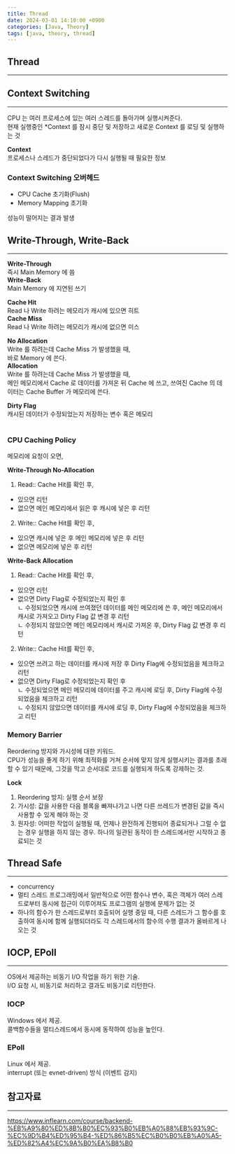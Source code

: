 ```yaml
---
title: Thread
date: 2024-03-01 14:10:00 +0900
categories: [Java, Theory]
tags: [java, theory, thread]
---
```


## Thread
<hr/>

## Context Switching
<hr/>

CPU 는 여러 프로세스에 있는 여러 스레드를 돌아가며 실행시켜준다.    
현재 실행중인 *Context 를 잠시 중단 및 저장하고 새로운 Context 를 로딩 및 실행하는 것   

**Context**   
프로세스나 스레드가 중단되었다가 다시 실행될 때 필요한 정보    

### Context Switching 오버헤드
- CPU Cache 초기화(Flush)
- Memory Mapping 초기화

성능이 떨어지는 결과 발생


## Write-Through, Write-Back
<hr/>

**Write-Through**   
즉시 Main Memory 에 씀   
**Write-Back**   
Main Memory 에 지연된 쓰기

**Cache Hit**  
Read 나 Write 하려는 메모리가 캐시에 있으면 히트   
**Cache Miss**  
Read 나 Write 하려는 메모리가 캐시에 없으면 미스

**No Allocation**   
Write 를 하려는데 Cache Miss 가 발생했을 때,    
바로 Memory 에 쓴다.   
**Allocation**   
Write 를 하려는데 Cache Miss 가 발생했을 때,   
메인 메모리에서 Cache 로 데이터를 가져온 뒤 Cache 에 쓰고, 쓰여진 Cache 의 데이터는 Cache Buffer 가 메모리에 쓴다.

**Dirty Flag**   
캐시된 데이터가 수정되었는지 저장하는 변수 혹은 메모리
<br/><br/>

### CPU Caching Policy
메모리에 요청이 오면,   

**Write-Through No-Allocation**
1. Read:: Cache Hit를 확인 후,   
- 있으면 리턴   
- 없으면 메인 메모리에서 읽은 후 캐시에 넣은 후 리턴
2. Write:: Cache Hit를 확인 후,   
- 있으면 캐시에 넣은 후 메인 메모리에 넣은 후 리턴   
- 없으면 메모리에 넣은 후 리턴

**Write-Back Allocation**
1. Read:: Cache Hit를 확인 후,    
- 있으면 리턴   
- 없으면 Dirty Flag로 수정되었는지 확인 후   
ㄴ 수정되었으면 캐시에 쓰여졌던 데이터를 메인 메모리에 쓴 후, 메인 메모리에서 캐시로 가져오고 Dirty Flag 값 변경 후 리턴   
ㄴ 수정되지 않았으면 메인 메모리에서 캐시로 가져온 후, Dirty Flag 값 변경 후 리턴
2. Write:: Cache Hit를 확인 후,
- 있으면 쓰려고 하는 데이터를 캐시에 저장 후 Dirty Flag에 수정되었음을 체크하고 리턴
- 없으면 Dirty Flag로 수정되었는지 확인 후   
ㄴ 수정되었으면 메인 메모리에 데이터를 주고 캐시에 로딩 후, Dirty Flag에 수정되었음을 체크하고 리턴   
ㄴ 수정되지 않았으면 데이터를 캐시에 로딩 후, Dirty Flag에 수정되었음을 체크하고 리턴

### Memory Barrier
Reordering 방지와 가시성에 대한 키워드.   
CPU가 성능을 좋게 하기 위해 최적화를 거쳐 순서에 맞지 않게 실행시키는 결과를 초래할 수 있기 때문에, 그것을 막고 순서대로 코드를 실행되게 하도록 강제하는 것.    

**Lock**
1. Reordering 방지: 실행 순서 보장
2. 가시성: 값을 사용한 다음 블록을 빠져나가고 나면 다른 쓰레드가 변경된 값을 즉시 사용할 수 있게 해야 하는 것
3. 원자성: 어떠한 작업이 실행될 때, 언제나 완전하게 진행되어 종료되거나 그럴 수 없는 경우 실행을 하지 않는 경우. 하나의 일관된 동작이 한 스레드에서만 시작하고 종료되는 것


## Thread Safe
<hr/>

- concurrency
- 멀티 스레드 프로그래밍에서 일반적으로 어떤 함수나 변수, 혹은 객체가 여러 스레드로부터 동시에 접근이 이루어져도 프로그램의 실행에 문제가 없는 것
- 하나의 함수가 한 스레드로부터 호출되어 실행 중일 때, 다른 스레드가 그 함수를 호출하여 동시에 함께 실행되더라도 각 스레드에서의 함수의 수행 결과가 올바르게 나오는 것


## IOCP, EPoll
<hr/>

OS에서 제공하는 비동기 I/O 작업을 하기 위한 기술.   
I/O 요청 시, 비동기로 처리하고 결과도 비동기로 리턴한다.

### IOCP
Windows 에서 제공.    
콜백함수들을 멀티스레드에서 동시에 동작하여 성능을 높인다.

### EPoll
Linux 에서 제공.    
interrupt (또는 evnet-driven) 방식 (이벤트 감지)

## 참고자료
<hr/>

<https://www.inflearn.com/course/backend-%EB%A9%80%ED%8B%B0%EC%93%B0%EB%A0%88%EB%93%9C-%EC%9D%B4%ED%95%B4-%ED%86%B5%EC%B0%B0%EB%A0%A5-%ED%82%A4%EC%9A%B0%EA%B8%B0>
